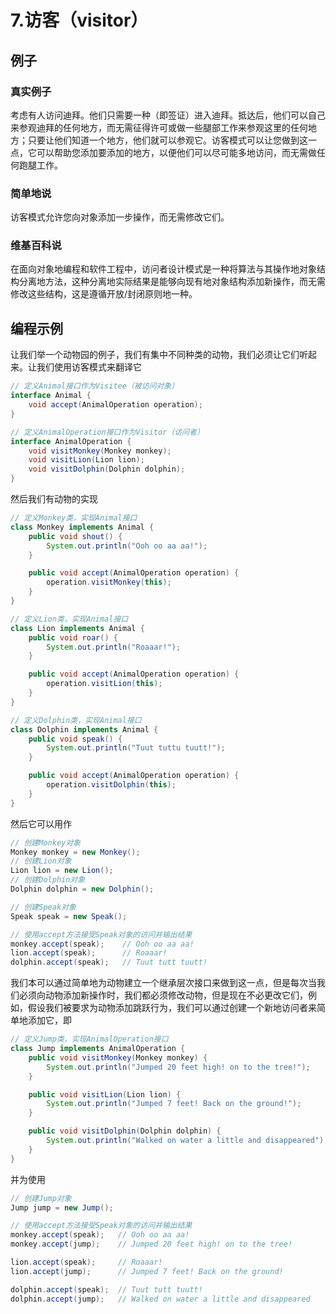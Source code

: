 # 7.访客（visitor）

## 例子

### 真实例子

考虑有人访问迪拜。他们只需要一种（即签证）进入迪拜。抵达后，他们可以自己来参观迪拜的任何地方，而无需征得许可或做一些腿部工作来参观这里的任何地方；只要让他们知道一个地方，他们就可以参观它。访客模式可以让您做到这一点，它可以帮助您添加要添加的地方，以便他们可以尽可能多地访问，而无需做任何跑腿工作。

### 简单地说

访客模式允许您向对象添加一步操作，而无需修改它们。

### 维基百科说

在面向对象地编程和软件工程中，访问者设计模式是一种将算法与其操作地对象结构分离地方法，这种分离地实际结果是能够向现有地对象结构添加新操作，而无需修改这些结构，这是遵循开放/封闭原则地一种。

## 编程示例

让我们举一个动物园的例子，我们有集中不同种类的动物，我们必须让它们听起来。让我们使用访客模式来翻译它

```java
// 定义Animal接口作为Visitee（被访问对象）
interface Animal {
    void accept(AnimalOperation operation);
}

// 定义AnimalOperation接口作为Visitor（访问者）
interface AnimalOperation {
    void visitMonkey(Monkey monkey);
    void visitLion(Lion lion);
    void visitDolphin(Dolphin dolphin);
}
```

然后我们有动物的实现

```java
// 定义Monkey类，实现Animal接口
class Monkey implements Animal {
    public void shout() {
        System.out.println("Ooh oo aa aa!");
    }

    public void accept(AnimalOperation operation) {
        operation.visitMonkey(this);
    }
}

// 定义Lion类，实现Animal接口
class Lion implements Animal {
    public void roar() {
        System.out.println("Roaaar!");
    }

    public void accept(AnimalOperation operation) {
        operation.visitLion(this);
    }
}

// 定义Dolphin类，实现Animal接口
class Dolphin implements Animal {
    public void speak() {
        System.out.println("Tuut tuttu tuutt!");
    }

    public void accept(AnimalOperation operation) {
        operation.visitDolphin(this);
    }
}
```

然后它可以用作

```java
// 创建Monkey对象
Monkey monkey = new Monkey();
// 创建Lion对象
Lion lion = new Lion();
// 创建Dolphin对象
Dolphin dolphin = new Dolphin();

// 创建Speak对象
Speak speak = new Speak();

// 使用accept方法接受Speak对象的访问并输出结果
monkey.accept(speak);    // Ooh oo aa aa!
lion.accept(speak);      // Roaaar!
dolphin.accept(speak);   // Tuut tutt tuutt!
```

我们本可以通过简单地为动物建立一个继承层次接口来做到这一点，但是每次当我们必须向动物添加新操作时，我们都必须修改动物，但是现在不必更改它们，例如，假设我们被要求为动物添加跳跃行为，我们可以通过创建一个新地访问者来简单地添加它，即

```java
// 定义Jump类，实现AnimalOperation接口
class Jump implements AnimalOperation {
    public void visitMonkey(Monkey monkey) {
        System.out.println("Jumped 20 feet high! on to the tree!");
    }

    public void visitLion(Lion lion) {
        System.out.println("Jumped 7 feet! Back on the ground!");
    }

    public void visitDolphin(Dolphin dolphin) {
        System.out.println("Walked on water a little and disappeared");
    }
}
```

并为使用

```java
// 创建Jump对象
Jump jump = new Jump();

// 使用accept方法接受Speak对象的访问并输出结果
monkey.accept(speak);   // Ooh oo aa aa!
monkey.accept(jump);    // Jumped 20 feet high! on to the tree!

lion.accept(speak);     // Roaaar!
lion.accept(jump);      // Jumped 7 feet! Back on the ground!

dolphin.accept(speak);  // Tuut tutt tuutt!
dolphin.accept(jump);   // Walked on water a little and disappeared
```

